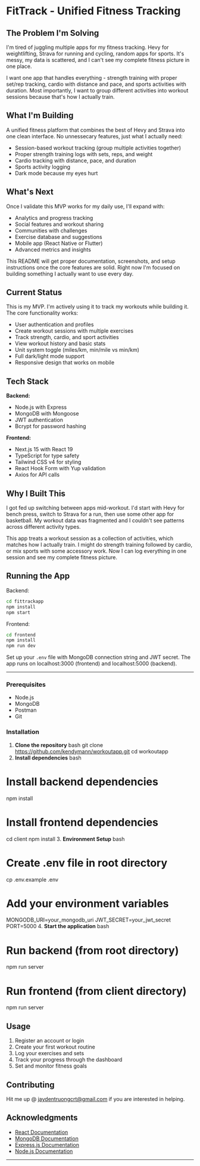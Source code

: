 # FitTrack - Unified Fitness Tracking

## The Problem I'm Solving

I'm tired of juggling multiple apps for my fitness tracking. Hevy for weightlifting, Strava for running and cycling, random apps for sports. It's messy, my data is scattered, and I can't see my complete fitness picture in one place.

I want one app that handles everything - strength training with proper set/rep tracking, cardio with distance and pace, and sports activities with duration. Most importantly, I want to group different activities into workout sessions because that's how I actually train.

## What I'm Building

A unified fitness platform that combines the best of Hevy and Strava into one clean interface. No unnessecary features, just what I actually need:

- Session-based workout tracking (group multiple activities together)
- Proper strength training logs with sets, reps, and weight
- Cardio tracking with distance, pace, and duration
- Sports activity logging
- Dark mode because my eyes hurt

## What's Next

Once I validate this MVP works for my daily use, I'll expand with:
- Analytics and progress tracking
- Social features and workout sharing
- Communities with challenges
- Exercise database and suggestions
- Mobile app (React Native or Flutter)
- Advanced metrics and insights

This README will get proper documentation, screenshots, and setup instructions once the core features are solid. Right now I'm focused on building something I actually want to use every day.

## Current Status

This is my MVP. I'm actively using it to track my workouts while building it. The core functionality works:

- User authentication and profiles
- Create workout sessions with multiple exercises
- Track strength, cardio, and sport activities
- View workout history and basic stats
- Unit system toggle (miles/km, min/mile vs min/km)
- Full dark/light mode support
- Responsive design that works on mobile

## Tech Stack

**Backend:**
- Node.js with Express
- MongoDB with Mongoose
- JWT authentication
- Bcrypt for password hashing

**Frontend:**
- Next.js 15 with React 19
- TypeScript for type safety
- Tailwind CSS v4 for styling
- React Hook Form with Yup validation
- Axios for API calls

## Why I Built This

I got fed up switching between apps mid-workout. I'd start with Hevy for bench press, switch to Strava for a run, then use some other app for basketball. My workout data was fragmented and I couldn't see patterns across different activity types.

This app treats a workout session as a collection of activities, which matches how I actually train. I might do strength training followed by cardio, or mix sports with some accessory work. Now I can log everything in one session and see my complete fitness picture.

## Running the App

Backend:
```bash
cd fittrackapp
npm install
npm start
```

Frontend:
```bash
cd frontend
npm install
npm run dev
```

Set up your `.env` file with MongoDB connection string and JWT secret. The app runs on localhost:3000 (frontend) and localhost:5000 (backend).

---

### Prerequisites
- Node.js
- MongoDB
- Postman
- Git

### Installation

1. **Clone the repository**
bash
git clone https://github.com/kendymann/workoutapp.git
cd workoutapp
2. **Install dependencies**
bash
# Install backend dependencies
npm install
# Install frontend dependencies
cd client npm install
3. **Environment Setup**
bash
# Create .env file in root directory
cp .env.example .env
# Add your environment variables
MONGODB_URI=your_mongodb_uri
JWT_SECRET=your_jwt_secret
PORT=5000
4. **Start the application**
bash
# Run backend (from root directory)
npm run server
# Run frontend (from client directory)
npm run server

## Usage

1. Register an account or login
2. Create your first workout routine
3. Log your exercises and sets
4. Track your progress through the dashboard
5. Set and monitor fitness goals

## Contributing

Hit me up @ jaydentruongcrt@gmail.com if you are interested in helping.

## Acknowledgments

- [React Documentation](https://reactjs.org/)
- [MongoDB Documentation](https://docs.mongodb.com/)
- [Express.js Documentation](https://expressjs.com/)
- [Node.js Documentation](https://nodejs.org/)

---


